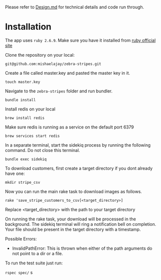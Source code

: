 Please refer to [Design.md](https://github.com/mishaelajay/zebra-stripes/blob/6aad129bd1c5c210940987f5c6056b9643a7d36d/design.md) for technical details and code run through.

# Installation

The app uses `ruby 2.6.9`. Make sure you have it installed from [ruby official site](https://www.ruby-lang.org/en/downloads/)

Clone the repository on your local:

    git@github.com:mishaelajay/zebra-stripes.git

Create a file called master.key and pasted the master key in it.

```touch master.key```

Navigate to the `zebra-stripes` folder and run bundler.

    bundle install

Install redis on your local

    brew install redis

Make sure redis is running as a service on the default port 6379

    brew services start redis

In a separate terminal, start the sidekiq process by running the following command. Do not close this terminal.

    bundle exec sidekiq
To download customers, first create a target directory if you dont already have one:

    mkdir stripe_csv
    

Now you can run the main rake task to download images as follows.

    rake 'save_stripe_customers_to_csv[<target_directory>]

Replace <target_directory> with the path to your target directory 

On running the rake task, your download will be processed in the background. The sidekiq terminal will ring a
notification bell on completion. Your file should be present in the target directory with a timestamp.

Possible Errors:

- InvalidPathError: This is thrown when either of the path arguments do not point to a dir or a file.

To run the test suite just run:

```rspec spec/```
s
